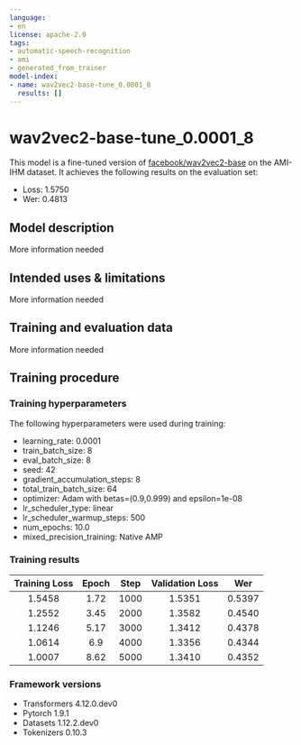 ```yaml
---
language:
- en
license: apache-2.0
tags:
- automatic-speech-recognition
- ami
- generated_from_trainer
model-index:
- name: wav2vec2-base-tune_0.0001_8
  results: []
---
```


<!-- This model card has been generated automatically according to the information the Trainer had access to. You
should probably proofread and complete it, then remove this comment. -->

# wav2vec2-base-tune_0.0001_8

This model is a fine-tuned version of [facebook/wav2vec2-base](https://huggingface.co/facebook/wav2vec2-base) on the AMI-IHM dataset.
It achieves the following results on the evaluation set:
- Loss: 1.5750
- Wer: 0.4813

## Model description

More information needed

## Intended uses & limitations

More information needed

## Training and evaluation data

More information needed

## Training procedure

### Training hyperparameters

The following hyperparameters were used during training:
- learning_rate: 0.0001
- train_batch_size: 8
- eval_batch_size: 8
- seed: 42
- gradient_accumulation_steps: 8
- total_train_batch_size: 64
- optimizer: Adam with betas=(0.9,0.999) and epsilon=1e-08
- lr_scheduler_type: linear
- lr_scheduler_warmup_steps: 500
- num_epochs: 10.0
- mixed_precision_training: Native AMP

### Training results

| Training Loss | Epoch | Step | Validation Loss | Wer    |
|:-------------:|:-----:|:----:|:---------------:|:------:|
| 1.5458        | 1.72  | 1000 | 1.5351          | 0.5397 |
| 1.2552        | 3.45  | 2000 | 1.3582          | 0.4540 |
| 1.1246        | 5.17  | 3000 | 1.3412          | 0.4378 |
| 1.0614        | 6.9   | 4000 | 1.3356          | 0.4344 |
| 1.0007        | 8.62  | 5000 | 1.3410          | 0.4352 |


### Framework versions

- Transformers 4.12.0.dev0
- Pytorch 1.9.1
- Datasets 1.12.2.dev0
- Tokenizers 0.10.3
